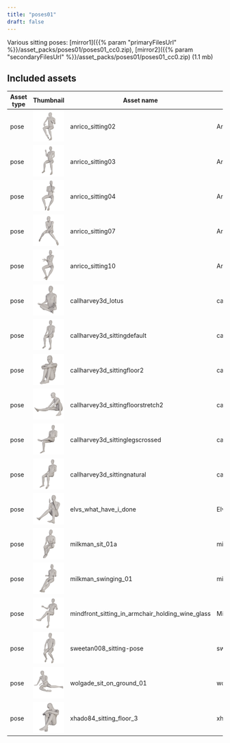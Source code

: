```yaml
---
title: "poses01"
draft: false
---
```


Various sitting poses: [mirror1]({{% param "primaryFilesUrl" %}}/asset_packs/poses01/poses01_cc0.zip), [mirror2]({{% param "secondaryFilesUrl" %}}/asset_packs/poses01/poses01_cc0.zip) (1.1 mb)


## Included assets

| Asset type | Thumbnail | Asset name | Author | Source | License |
| ---------- | --------- | ---------- | ------ | ------ | ------- |
| pose | ![anrico_sitting02.png](anrico_sitting02.png) | anrico_sitting02 | Anrico | [asset repo](http://www.makehumancommunity.org/node/2201) | CC0 |
| pose | ![anrico_sitting03.png](anrico_sitting03.png) | anrico_sitting03 | Anrico | [asset repo](http://www.makehumancommunity.org/node/2217) | CC0 |
| pose | ![anrico_sitting04.png](anrico_sitting04.png) | anrico_sitting04 | Anrico | [asset repo](http://www.makehumancommunity.org/node/2218) | CC0 |
| pose | ![anrico_sitting07.png](anrico_sitting07.png) | anrico_sitting07 | Anrico | [asset repo](http://www.makehumancommunity.org/node/2228) | CC0 |
| pose | ![anrico_sitting10.png](anrico_sitting10.png) | anrico_sitting10 | Anrico | [asset repo](http://www.makehumancommunity.org/node/2463) | CC0 |
| pose | ![callharvey3d_lotus.png](callharvey3d_lotus.png) | callharvey3d_lotus | callharvey3d | [asset repo](http://www.makehumancommunity.org/node/632) | CC0 |
| pose | ![callharvey3d_sittingdefault.png](callharvey3d_sittingdefault.png) | callharvey3d_sittingdefault | callharvey3d | [asset repo](http://www.makehumancommunity.org/node/596) | CC0 |
| pose | ![callharvey3d_sittingfloor2.png](callharvey3d_sittingfloor2.png) | callharvey3d_sittingfloor2 | callharvey3d | [asset repo](http://www.makehumancommunity.org/node/625) | CC0 |
| pose | ![callharvey3d_sittingfloorstretch2.png](callharvey3d_sittingfloorstretch2.png) | callharvey3d_sittingfloorstretch2 | callharvey3d | [asset repo](http://www.makehumancommunity.org/node/626) | CC0 |
| pose | ![callharvey3d_sittinglegscrossed.png](callharvey3d_sittinglegscrossed.png) | callharvey3d_sittinglegscrossed | callharvey3d | [asset repo](http://www.makehumancommunity.org/node/598) | CC0 |
| pose | ![callharvey3d_sittingnatural.png](callharvey3d_sittingnatural.png) | callharvey3d_sittingnatural | callharvey3d | [asset repo](http://www.makehumancommunity.org/node/597) | CC0 |
| pose | ![elvs_what_have_i_done.png](elvs_what_have_i_done.png) | elvs_what_have_i_done | Elvaerwyn | [asset repo](http://www.makehumancommunity.org/node/1400) | CC0 |
| pose | ![milkman_sit_01a.png](milkman_sit_01a.png) | milkman_sit_01a | milkman | [asset repo](http://www.makehumancommunity.org/node/778) | CC0 |
| pose | ![milkman_swinging_01.png](milkman_swinging_01.png) | milkman_swinging_01 | milkman | [asset repo](http://www.makehumancommunity.org/node/777) | CC0 |
| pose | ![mindfront_sitting_in_armchair_holding_wine_glass.png](mindfront_sitting_in_armchair_holding_wine_glass.png) | mindfront_sitting_in_armchair_holding_wine_glass | Mindfront | [asset repo](http://www.makehumancommunity.org/node/530) | CC0 |
| pose | ![sweetan008_sitting-pose.png](sweetan008_sitting-pose.png) | sweetan008_sitting-pose | sweetan008 | [asset repo](http://www.makehumancommunity.org/node/317) | CC0 |
| pose | ![wolgade_sit_on_ground_01.png](wolgade_sit_on_ground_01.png) | wolgade_sit_on_ground_01 | wolgade | [asset repo](http://www.makehumancommunity.org/node/286) | CC0 |
| pose | ![xhado84_sitting_floor_3.png](xhado84_sitting_floor_3.png) | xhado84_sitting_floor_3 | xhado84 | [asset repo](http://www.makehumancommunity.org/node/1103) | CC0 |
